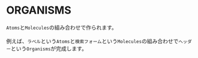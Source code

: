 # ORGANISMS

`Atoms`と`Molecules`の組み合わせで作られます。<br>
<br>
例えば、`ラベル`という`Atoms`と`検索フォーム`という`Molecules`の組み合わせで`ヘッダー`という`Organisms`が完成します。<br>
